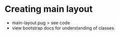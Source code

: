 # Creating main layout

- main-layout.pug > see code
- view bootstrap docs for understanding of classes
